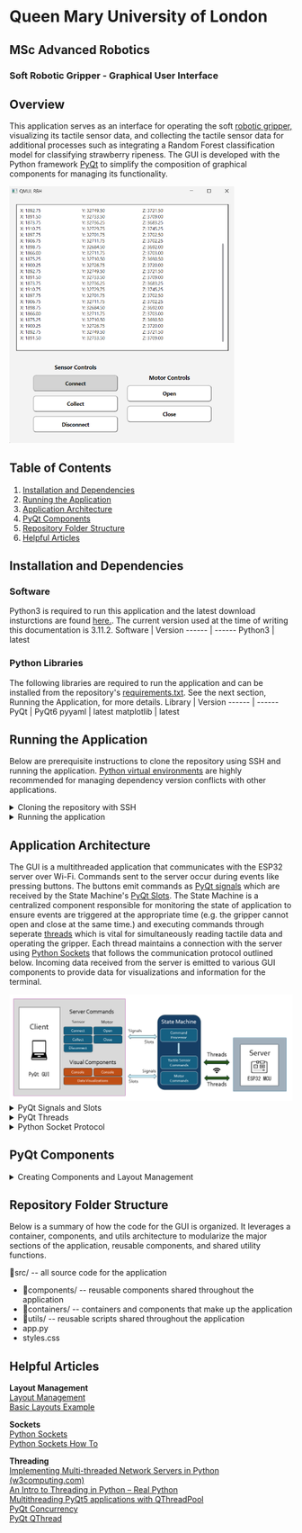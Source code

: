 # Queen Mary University of London
## MSc Advanced Robotics
### Soft Robotic Gripper - Graphical User Interface

## Overview
This application serves as an interface for operating the soft [robotic gripper,](https://github.com/gpoell/qmul-rbh-esp32) visualizing its tactile sensor data, and collecting the tactile sensor data for additional processes such as integrating a Random Forest classification model for classifying strawberry ripeness. The GUI is developed with the Python framework [PyQt](https://doc.qt.io/qtforpython-6/) to simplify the composition of graphical components for managing its functionality.

<picture>
    <img src='docs/gui_snapshot.png' width="400">
</pictuer>

## Table of Contents
1. [Installation and Dependencies](https://github.com/gpoell/qmul-rbh-gui/tree/feature-update-readme?tab=readme-ov-file#installation-and-dependencies)
2. [Running the Application](https://github.com/gpoell/qmul-rbh-gui/tree/feature-update-readme?tab=readme-ov-file#running-the-application)
3. [Application Architecture](https://github.com/gpoell/qmul-rbh-gui/tree/feature-update-readme?tab=readme-ov-file#application-architecture)
4. [PyQt Components](https://github.com/gpoell/qmul-rbh-gui/tree/feature-update-readme?tab=readme-ov-file#pyqt-components)
5. [Repository Folder Structure](https://github.com/gpoell/qmul-rbh-gui/tree/feature-update-readme?tab=readme-ov-file#repository-folder-structure)
6. [Helpful Articles](https://github.com/gpoell/qmul-rbh-gui/tree/feature-update-readme?tab=readme-ov-file#helpful-articles)

## Installation and Dependencies
### Software
Python3 is required to run this application and the latest download insturctions are found [here.](https://www.python.org/downloads/ "Python Downloads"). The current version used at the time of writing this documentation is 3.11.2.
Software     | Version
------      | ------
Python3        | latest

### Python Libraries
The following libraries are required to run the application and can be installed from the repository's [requirements.txt](requirements.txt). See the next section, Running the Application, for more details. 
Library     | Version
------      | ------
PyQt        | PyQt6
pyyaml      | latest
matplotlib  | latest

## Running the Application
Below are prerequisite instructions to clone the repository using SSH and running the application. [Python virtual environments](https://docs.python.org/3/library/venv.html) are highly recommended for managing dependency version conflicts with other applications.

<details>
<summary>Cloning the repository with SSH</summary>

1. Install the latest version of [Python](https://www.python.org/downloads/ "Python Downloads")
2. Connect to your GitHub account with SSH: [Connecting to GitHub with SSH](https://docs.github.com/en/authentication/connecting-to-github-with-ssh "Connecting to GitHub with SSH"). Specifically use the instructions below
    1. <https://docs.github.com/en/authentication/connecting-to-github-with-ssh/generating-a-new-ssh-key-and-adding-it-to-the-ssh-agent>
    2. <https://docs.github.com/en/authentication/connecting-to-github-with-ssh/adding-a-new-ssh-key-to-your-github-account>
3. Clone the repository:
```
git clone git@github.com:gpoell/qmul-rbh-gui.git
```
</details>

<details>
<summary>Running the application</summary>

1. Create a [python virtual environment](https://docs.python.org/3/library/venv.html) at the root directory level of the repository
```
cd qmul-rbh-gui
python -m venv .
```
2. Activate the virtual environment and install dependencies
```
. Scripts/activate
pip install -r requirements.txt
```
3. Run the Application
```
python src/app.py
```
Note: the connection details to the ESP32 server are automatically read from a local configuration file called local_conf.yaml at the root level of your repository. The configuration file should have your connection details in the following [yaml](https://pypi.org/project/PyYAML/) format.  
<b>local_conf.yaml</b>
```
client:
    host: "127.0.0.1"
    port: 5000
```
</details>


## Application Architecture
The GUI is a multithreaded application that communicates with the ESP32 server over Wi-Fi. Commands sent to the server occur during events like pressing buttons. The buttons emit commands as [PyQt signals]() which are received by the State Machine's [PyQt Slots](). The State Machine is a centralized component responsible for monitoring the state of application to ensure events are triggered at the appropriate time (e.g. the gripper cannot open and close at the same time.) and executing commands through seperate [threads]() which is vital for simultaneously reading tactile data and operating the gripper. Each thread maintains a connection with the server using [Python Sockets]() that follows the communication protocol outlined below. Incoming data received from the server is emitted to various GUI components to provide data for visualizations and information for the terminal.

<picture>
    <img src='docs/gui_architecture.png'>
</pictuer>

<details>
<summary>PyQt Signals and Slots</summary>

[PyQt Signals and Slots]() are the primary mechanisms for how the various components communicate with each other. Components can emit signals of a specific type to be received by other components with slots that are actively listening for those signals. The functionality of pressing the connect button to read tactile data from the gripper and displaying its information on the console is a perfect example of how to use signals and slots.

When the Connect button (line 18, 19) is clicked, it executes the emit_signal() function (line 33) which broadcasts a signal with the command and signal name (line 6).

<b>SensorControls.py</b>

```
6.     sig_state_command = Signal(str, name="stateCommand")  
18.    self.connect_btn = QPushButton("Connect")  
19.    self.connect_btn.clicked.connect(lambda: self.emit_signal("connect"))  
33.    self.sig_state_command.emit(command)
```

The State Machine has a slot decorator (line 41) that actively listens for string signals with the name "stateCommand" and uses the value to determine which processes to run in seperate threads (line 42, 58). In this scenario, the "connect" signal executes the Tactile Sensor connect method (line 60).

<b>StateMachine.py</b>
```
41.     @Slot(str, name="stateCommand")  
42.     def exec(self, command):  
58.     case "connect":  
60.     worker = ThreadWorker(self.tactile_sensor.connect)
```

The Tactile Sensor connect method reads data from the tactile sensor and emits it under a new signal (line 22; 54) that is received by the Console under its Slot decorator. The Console function wrapped by the Slot decorator executes when it receives signals with a tuple type and "tactileData" name which updates the information displayed on the console (line 19, 20).

<b>TactileSensor.py</b>
```
22.     sig_tactile_data = Signal(tuple, name='tactileData')  
54.     self.sig_tactile_data.emit((batch[0], batch[1], batch[2]))
```

<b>Console.py</b>
```
19.     @Slot(tuple, name="tactileData")  
20.     def tactile_data_format(self, data):
```
</details>

<details>
<summary>PyQt Threads</summary>

[Threads](https://docs.python.org/3/library/threading.html) are used to continuously read tactile data, open and close the gripper, and run additional processes (almost) simultaneously. Without threading, clicking the Connect button would block the user from trying to open and close the gripper. Threading is a big topic that is thoroughly explained in other articles (see Helpful Articles), so for the sake of brevity, an overview of how threads are leveraged in this application is outlined below.

Every command sent to the ESP32 server is communicated through a unique thread. PyQt provides several components that simplify generating new threads ([QThreads](https://doc.qt.io/qtforpython-5/PySide2/QtCore/QThread.html)) and managing the lifecycle of multiple threads ([QThreadPool](https://doc.qt.io/qtforpython-5/PySide2/QtCore/QThreadPool.html)). As mentioned in the previous section, the State Machine facilitates the execution of server commands through threaded processes and managing the thread pool. Threaded processes are constructed by linking functions or object methods to the Thread Worker (see Threadworker.py) and started by adding them to the thread pool (see StateMachine.py below).

<b>StateMachine.py</b>
```
74.    self.threadpool.start(worker)
```

</details>

<details>
<summary>Python Socket Protocol</summary>

[Python Sockets](https://docs.python.org/3/library/socket.html#) are used as the primary network interface for communicating with the Esp32 server. The Helpful Articles section contains additional resources that explain how these work in more detail, so the rest of this section explains how sockets are implemented within this application to communicate with the ESP32 server.

Every command sent to the server is managed by a unique thread that contains a unique connection which is responsible for sending and receiving data specific to that command. The EspClient component (EspClient.py) handles a majority of the functionality for connecting to the server, sending data, receiving data, and closing the connection. These methods are utilized by Tactile Sensor (TactileSensor.py) and Motor (L9110HMotor.py) components to perform their respective functions (e.g. reading tactile data or moving the gripper) with their respective clients.

The process for communicating with the server through sockets is generally the same:
1. Connect to the server
2. Send command
3. Receive data from the server
4. Close the connection

Most of the variation in the steps outlined above occurs while receiving data from the server, specifically with reading messages from the server buffer. It is required to specify the size of the buffer to read, and the size of every message varies which can cause information to overflow and spawn downstream issues. To simplify the protocol, a fixed message size of ### bytes (in progress) is always sent from the server and read until a null terminating character is received. Ideally we would want to determine the length of each message prior to reading it, possibly through prefixing messages with headers, to minimize the waste. For now, the prefixed size is small enough to avoid noticeable performance issues.

</details>


## PyQt Components
<details>
<summary>Creating Components and Layout Management</summary>

PyQt provides a variety graphical components, such as buttons and text boxes, called QWidgets. Widgets are combined to create the Components and Containers that make up the entire application, and the order in which they are displayed is handled through [PyQt Layout Management](https://doc.qt.io/qtforpython-5/overviews/layout.html). Components must inherit from the QWidget class to properly render in the GUI.  

To conceptualize how the interface is built, everything is managed in boxes that may contain other boxes. The GUI itself is a large box with other smaller boxes aligned vertically and horizontally using layout management. For example, the Control Panel consists of two boxes of buttons that that are horizontally aligned. These buttons are grouped based on their Sensor (SensorControls.py) and Motor (MotorControls.py) functionality and are vertically aligned. For new contributors to this project, I encourage you to change the layout of the buttons to horizontal and flip how they are ordered in the Control Panel to get a feel for how the layouts work.

Building further on this nested box concept is the hierarchy of how components are grouped. The largest grouping of components are considered containers. The Desktop is the largest container consisting of smaller containers (e.g. Console.py and ControlPanel.py) which consist of Components that consist of Widgets. This hierarchy is intended to help organize and modularize the code and improve maintainability.

Lastly, the creation of every container and component follows the same standard process:

<b>Example: MotorControls.py</b>
1. Create the main layout and any sublayouts
2. Create the widgets or components
3. Add the widgets to the layouts

</details>
 
## Repository Folder Structure
Below is a summary of how the code for the GUI is organized. It leverages a container, components, and utils architecture to modularize the major sections of the application, reusable components, and shared utility functions.

📁src/ -- all source code for the application
* 📁components/ -- reusable components shared throughout the application
* 📁containers/ -- containers and components that make up the application
* 📁utils/      -- reusable scripts shared throughout the application
* app.py
* styles.css

## Helpful Articles

<b>Layout Management</b>  
[Layout Management](https://doc.qt.io/qtforpython-5/overviews/layout.html)  
[Basic Layouts Example](https://doc.qt.io/qtforpython-5/overviews/qtwidgets-layouts-basiclayouts-example.html)

<b>Sockets</b>  
[Python Sockets](https://docs.python.org/3/library/socket.html#)  
[Python Sockets How To](https://docs.python.org/3/howto/sockets.html)

<b>Threading</b>  
[Implementing Multi-threaded Network Servers in Python (w3computing.com)](https://www.w3computing.com/articles/implementing-multi-threaded-network-servers-python/)  
[An Intro to Threading in Python – Real Python](https://realpython.com/intro-to-python-threading/)  
[Multithreading PyQt5 applications with QThreadPool](https://www.pythonguis.com/tutorials/multithreading-pyqt-applications-qthreadpool/)  
[PyQt Concurrency](https://doc.qt.io/qtforpython-6/overviews/qtconcurrentrun.html)  
[PyQt QThread](https://www.pythontutorial.net/pyqt/pyqt-qthread/)